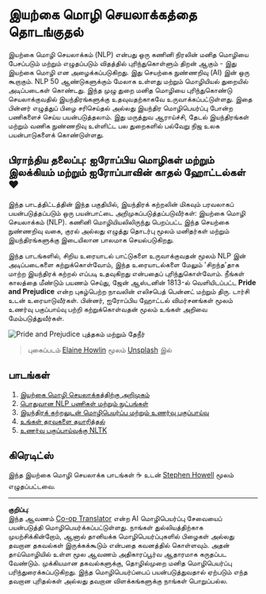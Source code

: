 <!--
CO_OP_TRANSLATOR_METADATA:
{
  "original_hash": "1eb379dc2d0c9940b320732d16083778",
  "translation_date": "2025-10-11T11:30:12+00:00",
  "source_file": "6-NLP/README.md",
  "language_code": "ta"
}
-->
# இயற்கை மொழி செயலாக்கத்தை தொடங்குதல்

இயற்கை மொழி செயலாக்கம் (NLP) என்பது ஒரு கணினி நிரலின் மனித மொழியை பேசப்படும் மற்றும் எழுதப்படும் விதத்தில் புரிந்துகொள்ளும் திறன் ஆகும் - இது இயற்கை மொழி என அழைக்கப்படுகிறது. இது செயற்கை நுண்ணறிவு (AI) இன் ஒரு கூறாகும். NLP 50 ஆண்டுகளுக்கும் மேலாக உள்ளது மற்றும் மொழியியல் துறையில் அடிப்படைகள் கொண்டது. இந்த முழு துறை மனித மொழியை புரிந்துகொண்டு செயலாக்குவதில் இயந்திரங்களுக்கு உதவுவதற்காகவே உருவாக்கப்பட்டுள்ளது. இதை பின்னர் எழுத்துப் பிழை சரிசெய்தல் அல்லது இயந்திர மொழிபெயர்ப்பு போன்ற பணிகளைச் செய்ய பயன்படுத்தலாம். இது மருத்துவ ஆராய்ச்சி, தேடல் இயந்திரங்கள் மற்றும் வணிக நுண்ணறிவு உள்ளிட்ட பல துறைகளில் பல்வேறு நிஜ உலக பயன்பாடுகளைக் கொண்டுள்ளது.

## பிராந்திய தலைப்பு: ஐரோப்பிய மொழிகள் மற்றும் இலக்கியம் மற்றும் ஐரோப்பாவின் காதல் ஹோட்டல்கள் ❤️

இந்த பாடத்திட்டத்தின் இந்த பகுதியில், இயந்திரக் கற்றலின் மிகவும் பரவலாகப் பயன்படுத்தப்படும் ஒரு பயன்பாட்டை அறிமுகப்படுத்தப்படுவீர்கள்: இயற்கை மொழி செயலாக்கம் (NLP). கணினி மொழியியலிலிருந்து பெறப்பட்ட இந்த செயற்கை நுண்ணறிவு வகை, குரல் அல்லது எழுத்து தொடர்பு மூலம் மனிதர்கள் மற்றும் இயந்திரங்களுக்கு இடையிலான பாலமாக செயல்படுகிறது.

இந்த பாடங்களில், சிறிய உரையாடல் பாட்டுகளை உருவாக்குவதன் மூலம் NLP இன் அடிப்படைகளை கற்றுக்கொள்வோம், இந்த உரையாடல்களை மேலும் 'சிறந்த'தாக மாற்ற இயந்திரக் கற்றல் எப்படி உதவுகிறது என்பதைப் புரிந்துகொள்வோம். நீங்கள் காலத்தை மீண்டும் பயணம் செய்து, ஜேன் ஆஸ்டனின் 1813-ல் வெளியிடப்பட்ட **Pride and Prejudice** என்ற புகழ்பெற்ற நாவலின் எலிசபெத் பென்னட் மற்றும் திரு. டார்சி உடன் உரையாடுவீர்கள். பின்னர், ஐரோப்பிய ஹோட்டல் விமர்சனங்கள் மூலம் உணர்வு பகுப்பாய்வு பற்றி கற்றுக்கொள்வதன் மூலம் உங்கள் அறிவை மேம்படுத்துவீர்கள்.

![Pride and Prejudice புத்தகம் மற்றும் தேநீர்](../../../translated_images/p&p.279f1c49ecd889419e4ce6206525e9aa30d32a976955cd24daa636c361c6391f.ta.jpg)
> புகைப்படம் <a href="https://unsplash.com/@elaineh?utm_source=unsplash&utm_medium=referral&utm_content=creditCopyText">Elaine Howlin</a> மூலம் <a href="https://unsplash.com/s/photos/pride-and-prejudice?utm_source=unsplash&utm_medium=referral&utm_content=creditCopyText">Unsplash</a> இல்
  
## பாடங்கள்

1. [இயற்கை மொழி செயலாக்கத்திற்கு அறிமுகம்](1-Introduction-to-NLP/README.md)
2. [பொதுவான NLP பணிகள் மற்றும் நுட்பங்கள்](2-Tasks/README.md)
3. [இயந்திரக் கற்றலுடன் மொழிபெயர்ப்பு மற்றும் உணர்வு பகுப்பாய்வு](3-Translation-Sentiment/README.md)
4. [உங்கள் தரவுகளை தயாரித்தல்](4-Hotel-Reviews-1/README.md)
5. [உணர்வு பகுப்பாய்வுக்கு NLTK](5-Hotel-Reviews-2/README.md)

## கிரெடிட்ஸ் 

இந்த இயற்கை மொழி செயலாக்க பாடங்கள் ☕ உடன் [Stephen Howell](https://twitter.com/Howell_MSFT) மூலம் எழுதப்பட்டவை.

---

**குறிப்பு**:  
இந்த ஆவணம் [Co-op Translator](https://github.com/Azure/co-op-translator) என்ற AI மொழிபெயர்ப்பு சேவையைப் பயன்படுத்தி மொழிபெயர்க்கப்பட்டுள்ளது. நாங்கள் துல்லியத்திற்காக முயற்சிக்கின்றோம், ஆனால் தானியக்க மொழிபெயர்ப்புகளில் பிழைகள் அல்லது தவறான தகவல்கள் இருக்கக்கூடும் என்பதை கவனத்தில் கொள்ளவும். அதன் தாய்மொழியில் உள்ள மூல ஆவணம் அதிகாரப்பூர்வ ஆதாரமாக கருதப்பட வேண்டும். முக்கியமான தகவல்களுக்கு, தொழில்முறை மனித மொழிபெயர்ப்பு பரிந்துரைக்கப்படுகிறது. இந்த மொழிபெயர்ப்பைப் பயன்படுத்துவதால் ஏற்படும் எந்த தவறான புரிதல்கள் அல்லது தவறான விளக்கங்களுக்கு நாங்கள் பொறுப்பல்ல.